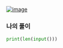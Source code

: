 [![image](https://user-images.githubusercontent.com/69138191/201486786-37955501-b797-4899-8151-67c642546638.png)](https://www.acmicpc.net/problem/2743)
### 나의 풀이

```python
print(len(input()))
```
